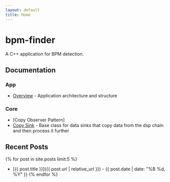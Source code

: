 ```yaml
---
layout: default
title: Home
---
```


# bpm-finder

A C++ application for BPM detection.

## Documentation

### App

- [Overview](app/overview.md) - Application architecture and structure

### Core

- [Copy Observer Pattern]
- [Copy Sink](core/copy-sink.md) - Base class for data sinks that copy data from the dsp chain and then process it
  further

## Recent Posts

{% for post in site.posts limit:5 %}

- [{{ post.title }}]({{ post.url | relative_url }}) - {{ post.date | date: "%B %d, %Y" }}
  {% endfor %}
